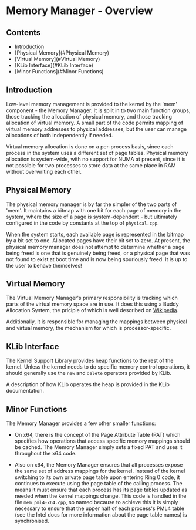 # Memory Manager - Overview

## Contents

- [Introduction](#Introduction)
- [Physical Memory](#Physical Memory)
- [Virtual Memory](#Virtual Memory)
- [KLib Interface](#KLib Interface)
- [Minor Functions](#Minor Functions)

## Introduction

Low-level memory management is provided to the kernel by the 'mem' component - the Memory Manager. It is split in to
two main function groups, those tracking the allocation of physical memory, and those tracking allocation of virtual
memory. A small part of the code permits mapping of virtual memory addresses to physical addresses, but the user can
manage allocations of both independently if needed.

Virtual memory allocation is done on a per-process basis, since each process in the system uses a different set of page
tables. Physical memory allocation is system-wide, with no support for NUMA at present, since it is not possible for
two processes to store data at the same place in RAM without overwriting each other.

## Physical Memory

The physical memory manager is by far the simpler of the two parts of 'mem'. It maintains a bitmap with one bit for
each page of memory in the system, where the size of a page is system-dependent - but ultimately configured in the code
by constants at the top of `physical.cpp`.

When the system starts, each available page is represented in the bitmap by a bit set to one. Allocated pages have
their bit set to zero. At present, the physical memory manager does not attempt to determine whether a page being freed
is one that is genuinely being freed, or a physical page that was not found to exist at boot time and is now being
spuriously freed. It is up to the user to behave themselves!

## Virtual Memory

The Virtual Memory Manager's primary responsibility is tracking which parts of the virtual memory space are in use. It
does this using a Buddy Allocation System, the priciple of which is well described on 
[Wikipedia](https://en.wikipedia.org/wiki/Buddy_memory_allocation).

Additionally, it is responsible for managing the mappings between physical and virtual memory, the mechanism for which
is processor-specific.

## KLib Interface

The Kernel Support Library provides heap functions to the rest of the kernel. Unless the kernel needs to do specific
memory control operations, it should generally use the `new` and `delete` operators provided by KLib.

A description of how KLib operates the heap is provided in the KLib documentation. 

## Minor Functions

The Memory Manager provides a few other smaller functions:

- On x64, there is the concept of the Page Attribute Table (PAT) which specifies how operations that access specific
  memory mappings should be cached. The Memory Manager simply sets a fixed PAT and uses it throughout the x64 code.

- Also on x64, the Memory Manager ensures that all processes expose the same set of address mappings for the kernel.
  Instead of the kernel switching to its own private page table upon entering Ring 0 code, it continues to execute
  using the page table of the calling process. The means it must ensure that each process has its page tables updated
  as needed when the kernel mappings change. This code is handled in the file `mem_pml4-x64.cpp`, so named because to
  achieve this it is simply necessary to ensure that the upper half of each process's PML4 table (see the Intel docs
  for more information about the page table names) is synchronised.